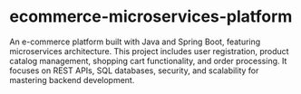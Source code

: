 # ecommerce-microservices-platform
An e-commerce platform built with Java and Spring Boot, featuring microservices architecture. This project includes user registration, product catalog management, shopping cart functionality, and order processing. It focuses on REST APIs, SQL databases, security, and scalability for mastering backend development.
